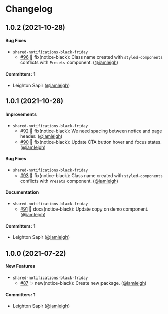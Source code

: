 # Changelog

## 1.0.2 (2021-10-28)

#### Bug Fixes
* `shared-notifications-black-friday`
  * [#96](https://github.com/wpmudev/shared-modules/pull/96) 🐛 fix(notice-black): Class name created with `styled-components` conflicts with `Presets` component. ([@iamleigh](https://github.com/iamleigh))

#### Committers: 1
- Leighton Sapir ([@iamleigh](https://github.com/iamleigh))

## 1.0.1 (2021-10-28)

#### Improvements
* `shared-notifications-black-friday`
  * [#92](https://github.com/wpmudev/shared-modules/pull/92) 🐛 fix(notice-black): We need spacing between notice and page header. ([@iamleigh](https://github.com/iamleigh))
  * [#90](https://github.com/wpmudev/shared-modules/pull/90) 🐛 fix(notice-black): Update CTA button hover and focus states. ([@iamleigh](https://github.com/iamleigh))

#### Bug Fixes
* `shared-notifications-black-friday`
  * [#93](https://github.com/wpmudev/shared-modules/pull/93) 🐛 fix(notice-black): Class name created with `styled-components` conflicts with `Presets` component. ([@iamleigh](https://github.com/iamleigh))

#### Documentation
* `shared-notifications-black-friday`
  * [#91](https://github.com/wpmudev/shared-modules/pull/91) 📝 docs(notice-black): Update copy on demo component. ([@iamleigh](https://github.com/iamleigh))

#### Committers: 1
- Leighton Sapir ([@iamleigh](https://github.com/iamleigh))

## 1.0.0 (2021-07-22)

#### New Features
* `shared-notifications-black-friday`
  * [#87](https://github.com/wpmudev/shared-modules/pull/87) ✨ new(notice-black): Create new package. ([@iamleigh](https://github.com/iamleigh))

#### Committers: 1
- Leighton Sapir ([@iamleigh](https://github.com/iamleigh))
